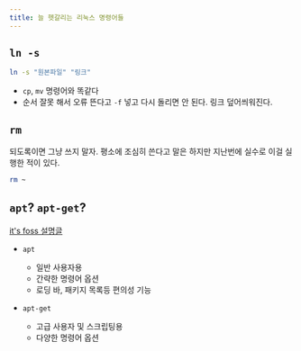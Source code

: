 ```yaml
---
title: 늘 헷갈리는 리눅스 명령어들
---
```


## `ln -s`

```bash
ln -s "원본파일" "링크"
```

- `cp`, `mv` 명령어와 똑같다
- 순서 잘못 해서 오류 뜬다고 `-f` 넣고 다시 돌리면 안 된다. 링크 덮어씌워진다.

## `rm`

되도록이면 그냥 쓰지 말자. 평소에 조심히 쓴다고 말은 하지만 지난번에 실수로 이걸 실행한 적이 있다.

```bash
rm ~
```

## `apt`? `apt-get`?

[it's foss 설명글](https://itsfoss.com/apt-vs-apt-get-difference/)

- `apt`
  - 일반 사용자용
  - 간략한 명령어 옵션
  - 로딩 바, 패키지 목록등 편의성 기능

- `apt-get`
  - 고급 사용자 및 스크립팅용
  - 다양한 명령어 옵션